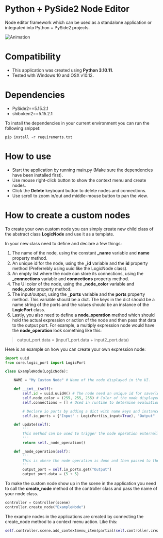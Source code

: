 # Python + PySide2 Node Editor
Node editor framework which can be used as a standalone application or integrated into Python + PySide2 projects.

![Animation](https://github.com/joaen/node-editor-framework/assets/6629861/51a84e31-ebde-419b-9013-a154e5efb311)

# Compatibility
* This application was created using **Python 3.10.11**.
* Tested with Windows 10 and OSX v10.12.

 # Dependencies
* PySide2==5.15.2.1
* shiboken2==5.15.2.1

To install the dependencies in your current environment you can run the following snippet:
```
pip install -r requirements.txt
```

# How to use
* Start the application by running main.py (Make sure the dependencies have been installed first).
* Use mouse right-click button to show the context menu and create nodes.
* Click the **Delete** keyboard button to delete nodes and connections.
* Use scroll to zoom in/out and middle-mouse button to pan the view.

# How to create a custom nodes
To create your own custom node you can simply create new child class of the abstract class **LogicNode** and use it as a template.

In your new class need to define and declare a few things:
1. The name of the node, using the constant **_name** variable and **name** property method.
2. An unique id for the node, using the **_id** variable and the **id** property method (Preferrebly using uuid like the LogicNode class).
3. An empty list where the node can store its connections, using the **_connections** variable and **connections** property method.
4. The UI color of the node, using the **_node_color** variable and **node_color** property method.
5. The input/output, using the **_ports** variable and the **ports** property method. This variable should be a dict. The keys in the dict should be a name string of the ports and the values should be an instance of the **LogicPort** class.
6. Lastly, you also need to define a **node_operation** method which should hold the actual expression or action of the node and then pass that data to the output port. For example, a multiply expression node would have the **node_operation** look something like this:
> output_port.data = (input1_port.data + input2_port.data)

Here is an example on how you can create your own expression node:

```python
import uuid
from core.logic_port import LogicPort

class ExampleNode(LogicNode):

    NAME = "My Custom Node" # Name of the node displayed in the UI.

    def __int__(self):
        self.id = uuid.uuid4() # The node need an unique id for save/load functionality to work
        self.node_color = (255, 255, 255) # Color of the node displayed in the UI.
        self.connections = [] # Used in runtime to determine evaluation order of the connected nodes.

        # Declare io ports by adding a dict with name keys and instances of LogicPort as values.
        self.io_ports = {"Input" : LogicPort(is_input=True), "Output" : LogicPort(is_input=False)}

    def update(self):
        ''' 
        This method can be used to trigger the node operation externally.
        '''
        return self._node_operation()

    def _node_operation(self):
        ''' 
        This is where the node operation is done and then passed to the output port.
        '''
        output_port = self.io_ports.get("Output")
        output_port.data = (5 + 5)

```

To make the custom node show up in the scene in the application you need to call the **create_node** method of the controller class and pass the name of your node class.

```python
controller = Controller(scene)
controller.create_node("ExampleNode")
```

The example nodes in the applications are created by connecting the create_node method to a context menu action. Like this:

```python
self.controller.scene.add_contextmenu_item(partial(self.controller.create_node, "AddNode"), "Add Node")
```







